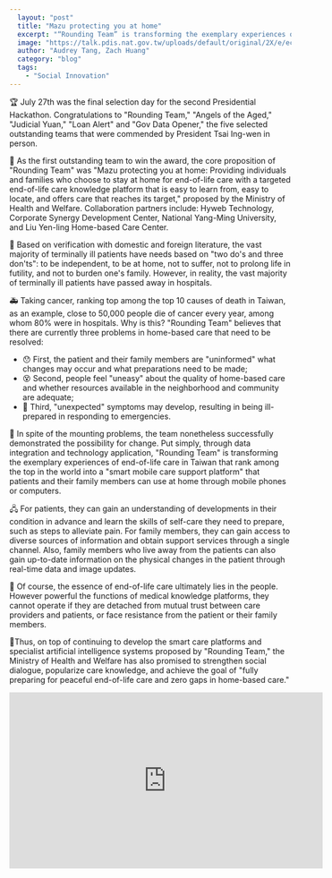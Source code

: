 ```yaml
---
  layout: "post"
  title: "Mazu protecting you at home"
  excerpt: "“Rounding Team” is transforming the exemplary experiences of end-of-life care in Taiwan that rank among the top in the world into a “smart mobile care support platform.”"
  image: "https://talk.pdis.nat.gov.tw/uploads/default/original/2X/e/ecb7dffd972a721dec11a2bc4a500f655f76a2f3.jpeg"
  author: "Audrey Tang, Zach Huang"
  category: "blog"
  tags: 
    - "Social Innovation"
---
```


🏆 July 27th was the final selection day for the second Presidential Hackathon. Congratulations to "Rounding Team," "Angels of the Aged," "Judicial Yuan," "Loan Alert" and "Gov Data Opener," the five selected outstanding teams that were commended by President Tsai Ing-wen in person.

👸 As the first outstanding team to win the award, the core proposition of "Rounding Team" was "Mazu protecting you at home: Providing individuals and families who choose to stay at home for end-of-life care with a targeted end-of-life care knowledge platform that is easy to learn from, easy to locate, and offers care that reaches its target," proposed by the Ministry of Health and Welfare. Collaboration partners include: Hyweb Technology, Corporate Synergy Development Center, National Yang-Ming University, and Liu Yen-ling Home-based Care Center.

🏥 Based on verification with domestic and foreign literature, the vast majority of terminally ill patients have needs based on "two do's and three don'ts": to be independent, to be at home, not to suffer, not to prolong life in futility, and not to burden one's family. However, in reality, the vast majority of terminally ill patients have passed away in hospitals.

🚑 Taking cancer, ranking top among the top 10 causes of death in Taiwan, as an example, close to 50,000 people die of cancer every year, among whom 80% were in hospitals. Why is this? "Rounding Team" believes that there are currently three problems in home-based care that need to be resolved:

- 😯 First, the patient and their family members are "uninformed" what changes may occur and what preparations need to be made;
- 😵 Second, people feel "uneasy" about the quality of home-based care and whether resources available in the neighborhood and community are adequate;
- 🤔 Third, "unexpected" symptoms may develop, resulting in being ill-prepared in responding to emergencies.

📶 In spite of the mounting problems, the team nonetheless successfully demonstrated the possibility for change. Put simply, through data integration and technology application, "Rounding Team" is transforming the exemplary experiences of end-of-life care in Taiwan that rank among the top in the world into a "smart mobile care support platform" that patients and their family members can use at home through mobile phones or computers.

🖧 For patients, they can gain an understanding of developments in their condition in advance and learn the skills of self-care they need to prepare, such as steps to alleviate pain. For family members, they can gain access to diverse sources of information and obtain support services through a single channel. Also, family members who live away from the patients can also gain up-to-date information on the physical changes in the patient through real-time data and image updates.

🚸 Of course, the essence of end-of-life care ultimately lies in the people. However powerful the functions of medical knowledge platforms, they cannot operate if they are detached from mutual trust between care providers and patients, or face resistance from the patient or their family members.

🏡Thus, on top of continuing to develop the smart care platforms and specialist artificial intelligence systems proposed by "Rounding Team," the Ministry of Health and Welfare has also promised to strengthen social dialogue, popularize care knowledge, and achieve the goal of "fully preparing for peaceful end-of-life care and zero gaps in home-based care."

 <center> 
 <iframe width="560" height="315" src="https://www.youtube.com/embed/5P66X7mYjAg" frameborder="0" allowfullscreen></iframe> 
 </center> 
